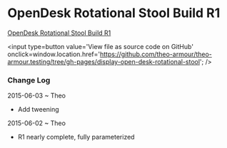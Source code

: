 OpenDesk Rotational Stool Build R1
===

<span style=display:none; >[View as web page]( http://theo-armour.github.io/theo-armour.testing/display-open-desk-rotational-stool/ "View file as a web page." ) </span>  

[OpenDesk Rotational Stool Build R1](http://theo-armour.github.io/theo-armour.testing/display-open-desk-rotational-stool/build-open-desk-rotational-stool-r1.html )


<input type=button value='View file as source code on GitHub' onclick=window.location.href='https://github.com/theo-armour/theo-armour.testing/tree/gh-pages/display-open-desk-rotational-stool'; />


### Change Log

2015-06-03 ~ Theo

* Add tweening

2015-06-02 ~ Theo

* R1 nearly complete, fully parameterized
